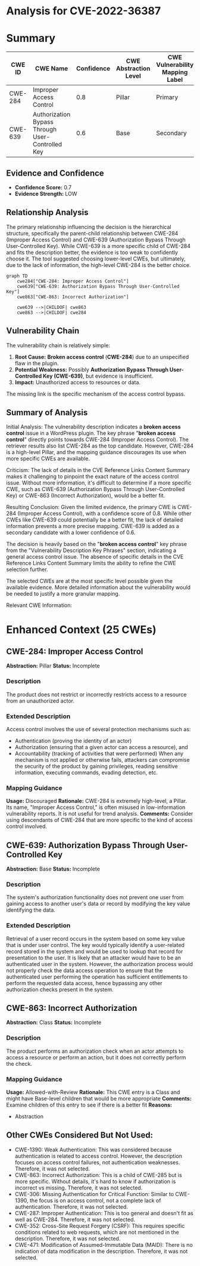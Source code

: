 # Analysis for CVE-2022-36387

# Summary
| CWE ID | CWE Name | Confidence | CWE Abstraction Level | CWE Vulnerability Mapping Label | CWE-Vulnerability Mapping Notes |
|---|---|---|---|---|---|
| CWE-284 | Improper Access Control | 0.8 | Pillar | Primary | Discouraged |
| CWE-639 | Authorization Bypass Through User-Controlled Key | 0.6 | Base | Secondary | Allowed |

## Evidence and Confidence

*   **Confidence Score:** 0.7
*   **Evidence Strength:** LOW

## Relationship Analysis
The primary relationship influencing the decision is the hierarchical structure, specifically the parent-child relationship between CWE-284 (Improper Access Control) and CWE-639 (Authorization Bypass Through User-Controlled Key). While CWE-639 is a more specific child of CWE-284 and fits the description better, the evidence is too weak to confidently choose it. The tool suggested choosing lower-level CWEs, but ultimately, due to the lack of information, the high-level CWE-284 is the better choice.

```mermaid
graph TD
    cwe284["CWE-284: Improper Access Control"]
    cwe639["CWE-639: Authorization Bypass Through User-Controlled Key"]
    cwe863["CWE-863: Incorrect Authorization"]

    cwe639 -->|CHILDOF| cwe863
    cwe863 -->|CHILDOF| cwe284
```

## Vulnerability Chain
The vulnerability chain is relatively simple:

1.  **Root Cause:** **Broken access control** (**CWE-284**) due to an unspecified flaw in the plugin.
2.  **Potential Weakness:** Possibly **Authorization Bypass Through User-Controlled Key (CWE-639)**, but evidence is insufficient.
3.  **Impact:** Unauthorized access to resources or data.

The missing link is the specific mechanism of the access control bypass.

## Summary of Analysis
Initial Analysis:
The vulnerability description indicates a **broken access control** issue in a WordPress plugin. The key phrase "**broken access control**" directly points towards CWE-284 (Improper Access Control). The retriever results also list CWE-284 as the top candidate. However, CWE-284 is a high-level Pillar, and the mapping guidance discourages its use when more specific CWEs are available.

Criticism:
The lack of details in the CVE Reference Links Content Summary makes it challenging to pinpoint the exact nature of the access control issue. Without more information, it's difficult to determine if a more specific CWE, such as CWE-639 (Authorization Bypass Through User-Controlled Key) or CWE-863 (Incorrect Authorization), would be a better fit.

Resulting Conclusion:
Given the limited evidence, the primary CWE is CWE-284 (Improper Access Control), with a confidence score of 0.8. While other CWEs like CWE-639 could potentially be a better fit, the lack of detailed information prevents a more precise mapping. CWE-639 is added as a secondary candidate with a lower confidence of 0.6.

The decision is heavily based on the "**broken access control**" key phrase from the "Vulnerability Description Key Phrases" section, indicating a general access control issue. The absence of specific details in the CVE Reference Links Content Summary limits the ability to refine the CWE selection further.

The selected CWEs are at the most specific level possible given the available evidence. More detailed information about the vulnerability would be needed to justify a more granular mapping.

Relevant CWE Information:

# Enhanced Context (25 CWEs)

## CWE-284: Improper Access Control
**Abstraction:** Pillar
**Status:** Incomplete

### Description
The product does not restrict or incorrectly restricts access to a resource from an unauthorized actor.

### Extended Description
Access control involves the use of several protection mechanisms such as:
  - Authentication (proving the identity of an actor)
  - Authorization (ensuring that a given actor can access a resource), and
  - Accountability (tracking of activities that were performed)
When any mechanism is not applied or otherwise fails, attackers can compromise the security of the product by gaining privileges, reading sensitive information, executing commands, evading detection, etc.

### Mapping Guidance
**Usage:** Discouraged
**Rationale:** CWE-284 is extremely high-level, a Pillar. Its name, "Improper Access Control," is often misused in low-information vulnerability reports. It is not useful for trend analysis.
**Comments:** Consider using descendants of CWE-284 that are more specific to the kind of access control involved.

## CWE-639: Authorization Bypass Through User-Controlled Key
**Abstraction:** Base
**Status:** Incomplete

### Description
The system's authorization functionality does not prevent one user from gaining access to another user's data or record by modifying the key value identifying the data.

### Extended Description
Retrieval of a user record occurs in the system based on some key value that is under user control. The key would typically identify a user-related record stored in the system and would be used to lookup that record for presentation to the user. It is likely that an attacker would have to be an authenticated user in the system. However, the authorization process would not properly check the data access operation to ensure that the authenticated user performing the operation has sufficient entitlements to perform the requested data access, hence bypassing any other authorization checks present in the system.

## CWE-863: Incorrect Authorization
**Abstraction:** Class
**Status:** Incomplete

### Description
The product performs an authorization check when an actor attempts to access a resource or perform an action, but it does not correctly perform the check.

### Mapping Guidance
**Usage:** Allowed-with-Review
**Rationale:** This CWE entry is a Class and might have Base-level children that would be more appropriate
**Comments:** Examine children of this entry to see if there is a better fit
**Reasons:**
- Abstraction

## Other CWEs Considered But Not Used:
- CWE-1390: Weak Authentication: This was considered because authentication is related to access control. However, the description focuses on access control failures, not authentication weaknesses. Therefore, it was not selected.
- CWE-863: Incorrect Authorization: This is a child of CWE-285 but is more specific. Without details, it's hard to know if authorization is incorrect vs missing. Therefore, it was not selected.
- CWE-306: Missing Authentication for Critical Function: Similar to CWE-1390, the focus is on access control, not a complete lack of authentication. Therefore, it was not selected.
- CWE-287: Improper Authentication: This is too general and doesn't fit as well as CWE-284. Therefore, it was not selected.
- CWE-352: Cross-Site Request Forgery (CSRF): This requires specific conditions related to web requests, which are not mentioned in the description. Therefore, it was not selected.
- CWE-471: Modification of Assumed-Immutable Data (MAID): There is no indication of data modification in the description. Therefore, it was not selected.